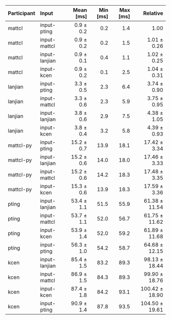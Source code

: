 | Participant | Input | Mean [ms] | Min [ms] | Max [ms] | Relative |
|:---|:---|---:|---:|---:|---:|
| mattcl | input-pting | 0.9 ± 0.2 | 0.2 | 1.4 | 1.00 |
| mattcl | input-mattcl | 0.9 ± 0.2 | 0.2 | 1.5 | 1.01 ± 0.26 |
| mattcl | input-lanjian | 0.9 ± 0.1 | 0.4 | 1.1 | 1.02 ± 0.25 |
| mattcl | input-kcen | 0.9 ± 0.2 | 0.1 | 2.5 | 1.04 ± 0.31 |
| lanjian | input-pting | 3.3 ± 0.5 | 2.3 | 6.4 | 3.74 ± 0.90 |
| lanjian | input-mattcl | 3.3 ± 0.6 | 2.3 | 5.9 | 3.75 ± 0.95 |
| lanjian | input-lanjian | 3.8 ± 0.6 | 2.9 | 7.5 | 4.38 ± 1.05 |
| lanjian | input-kcen | 3.8 ± 0.4 | 3.2 | 5.8 | 4.39 ± 0.93 |
| mattcl-py | input-pting | 15.2 ± 0.7 | 13.9 | 18.1 | 17.42 ± 3.34 |
| mattcl-py | input-lanjian | 15.2 ± 0.6 | 14.0 | 18.0 | 17.46 ± 3.33 |
| mattcl-py | input-mattcl | 15.2 ± 0.6 | 14.2 | 18.3 | 17.48 ± 3.35 |
| mattcl-py | input-kcen | 15.3 ± 0.6 | 13.9 | 18.3 | 17.59 ± 3.36 |
| pting | input-lanjian | 53.4 ± 1.1 | 51.5 | 55.9 | 61.38 ± 11.54 |
| pting | input-mattcl | 53.7 ± 1.1 | 52.0 | 56.7 | 61.75 ± 11.62 |
| pting | input-kcen | 53.9 ± 1.4 | 52.0 | 59.2 | 61.89 ± 11.68 |
| pting | input-pting | 56.3 ± 1.0 | 54.2 | 58.7 | 64.68 ± 12.15 |
| kcen | input-lanjian | 85.4 ± 1.5 | 83.2 | 89.3 | 98.13 ± 18.44 |
| kcen | input-mattcl | 86.9 ± 1.5 | 84.3 | 89.3 | 99.90 ± 18.76 |
| kcen | input-kcen | 87.4 ± 1.8 | 84.2 | 93.1 | 100.42 ± 18.90 |
| kcen | input-pting | 90.9 ± 1.4 | 87.8 | 93.5 | 104.50 ± 19.61 |
